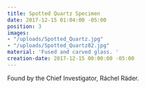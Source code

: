 ```yaml
---
title: Spotted Quartz Specimen
date: 2017-12-15 01:04:00 -05:00
position: 3
images:
- "/uploads/Spotted_Quartz.jpg"
- "/uploads/Spotted_Quartz02.jpg"
material: 'Fused and carved glass. '
creation-date: 2017-12-15 00:00:00 -05:00
---
```


Found by the Chief Investigator, Ráchel Räder.